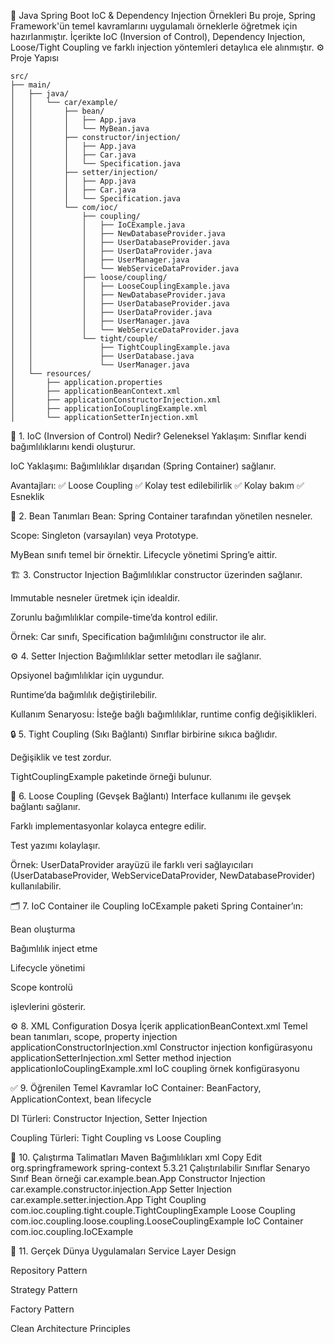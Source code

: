📌 Java Spring Boot IoC & Dependency Injection Örnekleri
Bu proje, Spring Framework'ün temel kavramlarını uygulamalı örneklerle öğretmek için hazırlanmıştır.
İçerikte IoC (Inversion of Control), Dependency Injection, Loose/Tight Coupling ve farklı injection yöntemleri detaylıca ele alınmıştır.
⚙️ Proje Yapısı
```
src/
├── main/
│   ├── java/
│   │   └── car/example/
│   │       ├── bean/
│   │       │   ├── App.java
│   │       │   └── MyBean.java
│   │       ├── constructor/injection/
│   │       │   ├── App.java
│   │       │   ├── Car.java
│   │       │   └── Specification.java
│   │       ├── setter/injection/
│   │       │   ├── App.java
│   │       │   ├── Car.java
│   │       │   └── Specification.java
│   │       └── com/ioc/
│   │           ├── coupling/
│   │           │   ├── IoCExample.java
│   │           │   ├── NewDatabaseProvider.java
│   │           │   ├── UserDatabaseProvider.java
│   │           │   ├── UserDataProvider.java
│   │           │   ├── UserManager.java
│   │           │   └── WebServiceDataProvider.java
│   │           ├── loose/coupling/
│   │           │   ├── LooseCouplingExample.java
│   │           │   ├── NewDatabaseProvider.java
│   │           │   ├── UserDatabaseProvider.java
│   │           │   ├── UserDataProvider.java
│   │           │   ├── UserManager.java
│   │           │   └── WebServiceDataProvider.java
│   │           └── tight/couple/
│   │               ├── TightCouplingExample.java
│   │               ├── UserDatabase.java
│   │               └── UserManager.java
│   └── resources/
│       ├── application.properties
│       ├── applicationBeanContext.xml
│       ├── applicationConstructorInjection.xml
│       ├── applicationIoCouplingExample.xml
│       └── applicationSetterInjection.xml
```


🔑 1. IoC (Inversion of Control) Nedir?
Geleneksel Yaklaşım: Sınıflar kendi bağımlılıklarını kendi oluşturur.

IoC Yaklaşımı: Bağımlılıklar dışarıdan (Spring Container) sağlanır.

Avantajları:
✅ Loose Coupling
✅ Kolay test edilebilirlik
✅ Kolay bakım
✅ Esneklik

🧩 2. Bean Tanımları
Bean: Spring Container tarafından yönetilen nesneler.

Scope: Singleton (varsayılan) veya Prototype.

MyBean sınıfı temel bir örnektir. Lifecycle yönetimi Spring’e aittir.

🏗️ 3. Constructor Injection
Bağımlılıklar constructor üzerinden sağlanır.

Immutable nesneler üretmek için idealdir.

Zorunlu bağımlılıklar compile-time’da kontrol edilir.

Örnek: Car sınıfı, Specification bağımlılığını constructor ile alır.

⚙️ 4. Setter Injection
Bağımlılıklar setter metodları ile sağlanır.

Opsiyonel bağımlılıklar için uygundur.

Runtime’da bağımlılık değiştirilebilir.

Kullanım Senaryosu: İsteğe bağlı bağımlılıklar, runtime config değişiklikleri.

🔒 5. Tight Coupling (Sıkı Bağlantı)
Sınıflar birbirine sıkıca bağlıdır.

Değişiklik ve test zordur.

TightCouplingExample paketinde örneği bulunur.

🔑 6. Loose Coupling (Gevşek Bağlantı)
Interface kullanımı ile gevşek bağlantı sağlanır.

Farklı implementasyonlar kolayca entegre edilir.

Test yazımı kolaylaşır.

Örnek: UserDataProvider arayüzü ile farklı veri sağlayıcıları (UserDatabaseProvider, WebServiceDataProvider, NewDatabaseProvider) kullanılabilir.

🗂️ 7. IoC Container ile Coupling
IoCExample paketi Spring Container’ın:

Bean oluşturma

Bağımlılık inject etme

Lifecycle yönetimi

Scope kontrolü

işlevlerini gösterir.

⚙️ 8. XML Configuration
Dosya	İçerik
applicationBeanContext.xml	Temel bean tanımları, scope, property injection
applicationConstructorInjection.xml	Constructor injection konfigürasyonu
applicationSetterInjection.xml	Setter method injection
applicationIoCouplingExample.xml	IoC coupling örnek konfigürasyonu

✅ 9. Öğrenilen Temel Kavramlar
IoC Container: BeanFactory, ApplicationContext, bean lifecycle

DI Türleri: Constructor Injection, Setter Injection

Coupling Türleri: Tight Coupling vs Loose Coupling

🚀 10. Çalıştırma Talimatları
Maven Bağımlılıkları
xml
Copy
Edit
<dependencies>
  <dependency>
    <groupId>org.springframework</groupId>
    <artifactId>spring-context</artifactId>
    <version>5.3.21</version>
  </dependency>
</dependencies>
Çalıştırılabilir Sınıflar
Senaryo	Sınıf
Bean örneği	car.example.bean.App
Constructor Injection	car.example.constructor.injection.App
Setter Injection	car.example.setter.injection.App
Tight Coupling	com.ioc.coupling.tight.couple.TightCouplingExample
Loose Coupling	com.ioc.coupling.loose.coupling.LooseCouplingExample
IoC Container	com.ioc.coupling.IoCExample

🎯 11. Gerçek Dünya Uygulamaları
Service Layer Design

Repository Pattern

Strategy Pattern

Factory Pattern

Clean Architecture Principles

